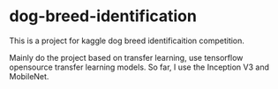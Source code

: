 # dog-breed-identification
This is a project for kaggle dog breed identificaition competition.

Mainly do the project based on transfer learning, use tensorflow opensource transfer learning models.
So far, I use the Inception V3 and MobileNet.
